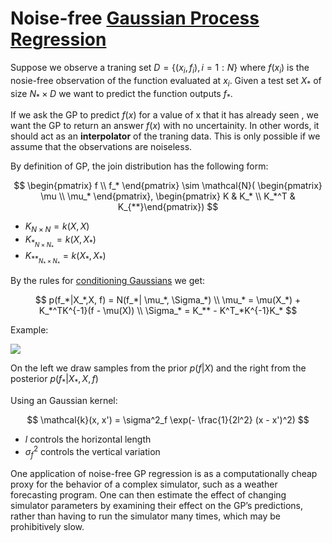 
# Noise-free [Gaussian Process Regression](gaussian_process_regression.md)

Suppose we observe a traning set $D = \{(x_i, f_i), i = 1:N\}$ where $f(x_i)$ is the nosie-free observation of the function evaluated at $x_i$. Given a test set $X_*$ of size $N_{*}\times D$ we want to predict the function outputs $f_*$. 

If we ask the GP to predict $f(x)$ for a value of x that it has already seen , we want the GP to return an answer $f(x)$ with no uncertainity. In other words, it should act as an **interpolator** of the traning data.  This is only possible if we assume that the observations are noiseless. 

By definition of GP, the join distribution has the following form:

$$
\begin{pmatrix}
    f \\ f_*
\end{pmatrix} 
\sim 
\mathcal{N}(
    \begin{pmatrix} \mu \\ \mu_* \end{pmatrix}, 
    \begin{pmatrix} K & K_* \\ K_*^T & K_{**}\end{pmatrix})
$$
* $K_{N \times N} = k(X,X)$
* $K_{*_{N \times N_*}} = k(X,X_*)$
* $K_{**_{N_* \times N_*}} = k(X_*, X_*)$

By the rules for [conditioning Gaussians](joint_gaussian_inference.md) we get:

$$
p(f_*|X_*,X, f) = N(f_*| \mu_*, \Sigma_*) \\ 
\mu_* = \mu(X_*) + K_*^TK^{-1}(f - \mu(X)) \\ 
\Sigma_* = K_** - K^T_*K^{-1}K_*
$$

Example:

![](../.images/gaussian_process_regression_noise_free.png)

On the left we draw samples from the prior $p(f|X)$ and the right from the posterior $p(f_*| X_*, X, f)$

Using an Gaussian kernel:

$$
\mathcal{k}(x, x') = \sigma^2_f \exp(- \frac{1}{2l^2} (x - x')^2)
$$

- $l$ controls the horizontal length
- $\sigma^2_f$ controls the vertical variation

One application of noise-free GP regression is as a computationally cheap proxy for the behavior of a complex simulator, such as a weather forecasting program. One can then estimate the effect of changing simulator parameters by examining their effect on the GP’s predictions, rather than having to run the simulator many times, which may be prohibitively slow. 
